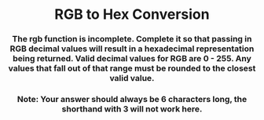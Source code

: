 <div align = "center">

# RGB to Hex Conversion

</div>

<div align = "center">

<h3>The rgb function is incomplete. Complete it so that passing in RGB decimal values will result in a hexadecimal representation being returned. Valid decimal values for RGB are 0 - 255. Any values that fall out of that range must be rounded to the closest valid value.</h3>

<h3>Note: Your answer should always be 6 characters long, the shorthand with 3 will not work here.</h3>

</div>
